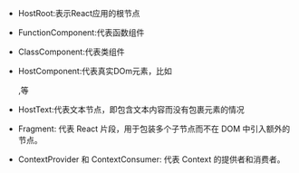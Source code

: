  - HostRoot:表示React应用的根节点
 - FunctionComponent:代表函数组件
 - ClassComponent:代表类组件
 - HostComponent:代表真实DOm元素，比如<div>,<span>等
 - HostText:代表文本节点，即包含文本内容而没有包裹元素的情况
- Fragment: 代表 React 片段，用于包装多个子节点而不在 DOM 中引入额外的节点。

- ContextProvider 和 ContextConsumer: 代表 Context 的提供者和消费者。